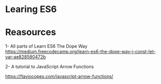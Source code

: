 # Learing ES6

# Reasources

1- All parts of Learn ES6 The Dope Way
https://medium.freecodecamp.org/learn-es6-the-dope-way-i-const-let-var-ae828580472b

2- A tutorial to JavaScript Arrow Functions

https://flaviocopes.com/javascript-arrow-functions/
